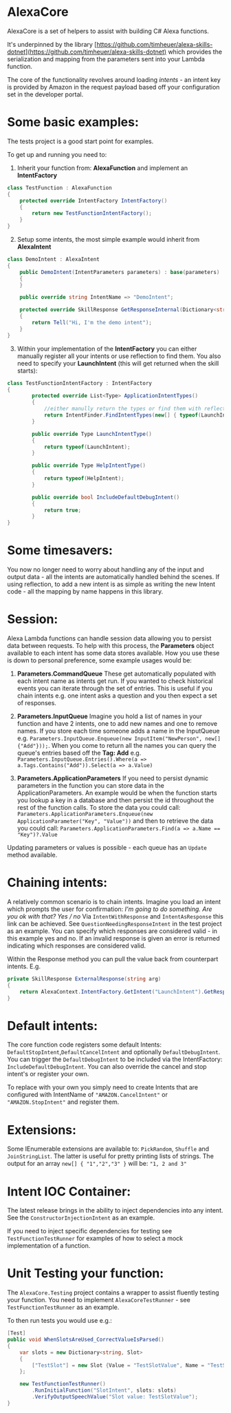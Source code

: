 # AlexaCore 
AlexaCore is a set of helpers to assist with building C# Alexa functions. 

It's underpinned by the library [https://github.com/timheuer/alexa-skills-dotnet](https://github.com/timheuer/alexa-skills-dotnet) which provides the serialization and mapping from the parameters sent into your Lambda function.

The core of the functionality revolves around loading *intents* - an intent key is provided by Amazon in the request payload based off your configuration set in the developer portal.

# Some basic examples:
The tests project is a good start point for examples. 

To get up and running you need to:

1. Inherit your function from: **AlexaFunction** and implement an **IntentFactory**
```csharp
class TestFunction : AlexaFunction
{
    protected override IntentFactory IntentFactory()
    {
        return new TestFunctionIntentFactory();
    }
}
```

2. Setup some intents, the most simple example would inherit from **AlexaIntent**

```csharp
class DemoIntent : AlexaIntent
{
    public DemoIntent(IntentParameters parameters) : base(parameters)
    {
    }

    public override string IntentName => "DemoIntent";

    protected override SkillResponse GetResponseInternal(Dictionary<string, Slot> slots)
    {
        return Tell("Hi, I'm the demo intent");
    }
}
```

3. Within your implementation of the **IntentFactory** you can either manually register all your intents or use reflection to find them. You also need to specify your **LaunchIntent** (this will get returned when the skill starts):
```csharp
class TestFunctionIntentFactory : IntentFactory
{
		protected override List<Type> ApplicationIntentTypes()
        {
			//either manully return the types or find them with reflection
            return IntentFinder.FindIntentTypes(new[] { typeof(LaunchIntent).GetTypeInfo().Assembly }).ToList();
        }

        public override Type LaunchIntentType()
        {
            return typeof(LaunchIntent);
        }

        public override Type HelpIntentType()
        {
            return typeof(HelpIntent);
        }

        public override bool IncludeDefaultDebugIntent()
        {
            return true;
        }
}
```

# Some timesavers:
You now no longer need to worry about handling any of the input and output data - all the intents are automatically handled behind the scenes. If using reflection, to add a new intent is as simple as writing the new Intent code - all the mapping by name happens in this library.

# Session:
Alexa Lambda functions can handle session data allowing you to persist data between requests. To help with this process, the **Parameters** object available to each intent has some data stores available. How you use these is down to personal preference, some example usages would be:

1. **Parameters.CommandQueue**
These get automatically populated with each intent name as intents get run. If you wanted to check historical events you can iterate through the set of entries. This is useful if you chain intents e.g. one intent asks a question and you then expect a set of responses.

2. **Parameters.InputQueue**
Imagine you hold a list of names in your function and have 2 intents, one to add new names and one to remove names. If you store each time someone adds a name in the InputQueue e.g. `Parameters.InputQueue.Enqueue(new InputItem("NewPerson", new[] {"Add"}));`. 
When you come to return all the names you can query the queue's entries based off the **Tag: Add** e.g. `Parameters.InputQueue.Entries().Where(a => a.Tags.Contains("Add")).Select(a => a.Value)`

3. **Parameters.ApplicationParameters**
If you need to persist dynamic parameters in the function you can store data in the ApplicationParameters. An example would be when the function starts you lookup a key in a database and then persist the id throughout the rest of the function calls.
To store the data you could call: `Parameters.ApplicationParameters.Enqueue(new ApplicationParameter("Key", "Value"))` and then to retrieve the data you could call: `Parameters.ApplicationParameters.Find(a => a.Name == "Key")?.Value`

Updating parameters or values is possible - each queue has an `Update` method available.

# Chaining intents:
A relatively common scenario is to chain intents. Imagine you load an intent which prompts the user for confirmation: 
_I'm going to do something. Are you ok with that?_
_Yes / no_
Via `IntentWithResponse` and `IntentAsResponse` this link can be achieved. See `QuestionNeedingResponseIntent` in the test project as an example. You can specify which responses are considered valid - in this example yes and no. If an invalid response is given an error is returned indicating which responses are considered valid.

Within the Response method you can pull the value back from counterpart intents. E.g. 
```csharp
private SkillResponse ExternalResponse(string arg)
{
    return AlexaContext.IntentFactory.GetIntent("LaunchIntent").GetResponse(Slots);
}
```

# Default intents:
The core function code registers some default Intents: `DefaultStopIntent`,`DefaultCancelIntent` and optionally `DefaultDebugIntent`. You can trigger the `DefaultDebugIntent` to be included via the IntentFactory: `IncludeDefaultDebugIntent`. You can also override the cancel and stop intent's or register your own. 

To replace with your own you simply need to create Intents that are configured with IntentName of `"AMAZON.CancelIntent"` or `"AMAZON.StopIntent"` and register them.

# Extensions:
Some IEnumerable extensions are available to: `PickRandom`, `Shuffle` and `JoinStringList`. The latter is useful for pretty printing lists of strings. The output for an array `new[] { "1","2","3" }` will be: `"1, 2 and 3"`

# Intent IOC Container:
The latest release brings in the ability to inject dependencies into any intent. See the `ConstructorInjectionIntent` as an example.

If you need to inject specific dependencies for testing see `TestFunctionTestRunner` for examples of how to select a mock implementation of a function.

# Unit Testing your function:
The `AlexaCore.Testing` project contains a wrapper to assist fluently testing your function. You need to implement `AlexaCoreTestRunner` - see `TestFunctionTestRunner` as an example.

To then run tests you would use e.g.:
```csharp
[Test]
public void WhenSlotsAreUsed_CorrectValueIsParsed()
{
    var slots = new Dictionary<string, Slot>
    {
        ["TestSlot"] = new Slot {Value = "TestSlotValue", Name = "TestSlot"}
    };

    new TestFunctionTestRunner()
        .RunInitialFunction("SlotIntent", slots: slots)
        .VerifyOutputSpeechValue("Slot value: TestSlotValue");
}
```
